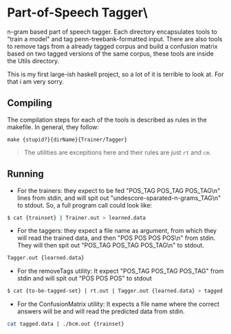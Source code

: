 # Part-of-Speech Tagger\

n-gram based part of speech tagger. Each directory encapsulates tools to "train a model" and tag penn-treebank-formatted input. There are also tools to remove tags from a already tagged corpus and build a confusion matrix based on two tagged versions of the same corpus, these tools are inside the Utils directory.

This is my first large-ish haskell project, so a lot of it is terrible to look at. For that i am very sorry.

## Compiling

The compilation steps for each of the tools is described as rules in the makefile. In general, they follow:

```
make {stupid?}{dirName}{Trainer/Tagger}
```

> The utilities are excepitions here and their rules are just `rt` and `cm`.

## Running

- For the trainers: they expect to be fed "POS_TAG POS_TAG POS_TAG\n" lines from stdin, and will spit out "undescore-sparated-n-grams_TAG\n" to stdout. So, a full program call could look like:

```bash
$ cat {trainset} | Trainer.out > learned.data
```

- For the taggers: they expect a file name as argument, from which they will read the trained data, and then "POS POS POS POS\n" from stdin. They will then spit out "POS_TAG POS_TAG POS_TAG\n" to stdout.

```bash
Tagger.out {learned.data}
```

- For the removeTags utility: It expect "POS_TAG POS_TAG POS_TAG" from stdin and will spit out "POS POS POS" to stdout

```bash
$ cat {to-be-tagged-set} | rt.out | Tagger.out {learned.data} > tagged.data
```

- For the ConfusionMatrix utility: It expects a file name where the correct answers will be and will read the predicted data from stdin.

```bash
cat tagged.data | ./bcm.out {trainset}
```
